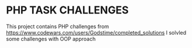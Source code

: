 # PHP TASK CHALLENGES
This project contains PHP challenges  from https://www.codewars.com/users/Godstime/completed_solutions
I solvled some challenges with OOP approach